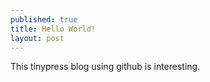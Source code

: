 ```yaml
---
published: true
title: Hello World!
layout: post
---
```

This tinypress blog using github is interesting.

